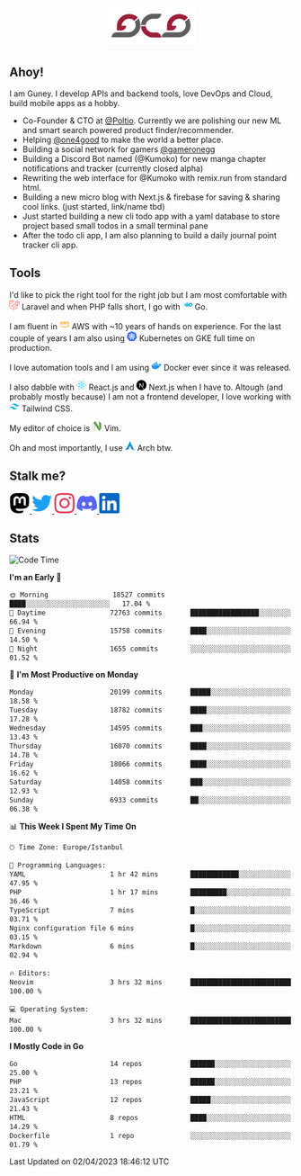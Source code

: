 <h1 align="center">
  <img src="https://raw.githubusercontent.com/gcg/gcg/master/gcg.png" alt="Guney Can Gokoglu" />
</h1>

## Ahoy!

I am Guney. I develop APIs and backend tools, love DevOps and Cloud, build mobile apps as a hobby.

-   Co-Founder & CTO at [@Poltio](https://www.poltio.com). Currently we are polishing our new ML and smart search powered product finder/recommender.
-   Helping [@one4good](https://one4good.com) to make the world a better place.
-   Building a social network for gamers [@gameronegg](https://g1.gg)
-   Building a Discord Bot named (@Kumoko) for new manga chapter notifications and tracker (currently closed alpha)
-   Rewriting the web interface for @Kumoko with remix.run from standard html.
-   Building a new micro blog with Next.js & firebase for saving & sharing cool links. (just started, link/name tbd)
-   Just started building a new cli todo app with a yaml database to store project based small todos in a small terminal pane
-   After the todo cli app, I am also planning to build a daily journal point tracker cli app.

## Tools

I'd like to pick the right tool for the right job but I am most comfortable with <img src="https://raw.githubusercontent.com/gcg/gcg/master/assets/laravel.svg" alt="Laravel PHP" width="18" height="18" /> Laravel and when PHP falls short, I go with <img src="https://raw.githubusercontent.com/gcg/gcg/master/assets/go.svg" alt="Go" width="18" height="18" /> Go.

I am fluent in <img src="https://raw.githubusercontent.com/gcg/gcg/master/assets/amazonaws.svg" alt="AWS" width="18" height="18" /> AWS with ~10 years of hands on experience. For the last couple of years I am also using <img src="https://raw.githubusercontent.com/gcg/gcg/master/assets/kubernetes.svg" alt="GKE" height="18" width="18" /> Kubernetes on GKE full time on production.

I love automation tools and I am using <img src="https://raw.githubusercontent.com/gcg/gcg/master/assets/docker.svg" alt="Docker" width="18" height="18" /> Docker ever since it was released.

I also dabble with <img src="https://raw.githubusercontent.com/gcg/gcg/master/assets/react.svg" alt="React.js" width="18" height="18" /> React.js and <img src="https://raw.githubusercontent.com/gcg/gcg/master/assets/nextdotjs.svg" alt="Next.js" width="18" height="18" /> Next.js when I have to.
Altough (and probably mostly because) I am not a frontend developer, I love working with <img src="https://raw.githubusercontent.com/gcg/gcg/master/assets/tailwindcss.svg" alt="Tailwind CSS" width="18" height="18" /> Tailwind CSS.

My editor of choice is <img src="https://raw.githubusercontent.com/gcg/gcg/master/assets/neovim.svg" alt="NeoVim" width="18" height="18" /> Vim.

Oh and most importantly, I use <img src="https://raw.githubusercontent.com/gcg/gcg/master/assets/archlinux.svg" alt="Arch Linux" width="18" height="18" /> Arch btw.

## Stalk me?

<a href="https://vivy.dev/@gcg" rel="nofollow me" target="_blank" >
    <img src="https://raw.githubusercontent.com/gcg/gcg/master/assets/mastodon.svg" width="36" height="36" alt="@gcg" />
</a>

<a href="https://twitter.com/gcg" target="_blank" >
    <img src="https://raw.githubusercontent.com/gcg/gcg/master/assets/twitter.svg" width="36" height="36" alt="@gcg" />
</a>

<a href="https://instagram.com/gcg" target="_blank">
    <img src="https://raw.githubusercontent.com/gcg/gcg/master/assets/instagram.svg" alt="@gcg" width="36" height="36" />
</a>

<a href="https://discord.gg/SMcJHkX4r7" target="_blank">
    <img src="https://raw.githubusercontent.com/gcg/gcg/master/assets/discord.svg" alt="gcg#3057" width="36" height="36" />
</a>

<a href="https://www.linkedin.com/in/guneycan/" target="_blank">
    <img src="https://raw.githubusercontent.com/gcg/gcg/master/assets/linkedin.svg" alt="LinkedIn" width="36" height="36" />
</a>

## Stats

<!--START_SECTION:waka-->
![Code Time](http://img.shields.io/badge/Code%20Time-1%2C596%20hrs%2045%20mins-blue)

**I'm an Early 🐤** 

```text
🌞 Morning                18527 commits       ████░░░░░░░░░░░░░░░░░░░░░   17.04 % 
🌆 Daytime                72763 commits       █████████████████░░░░░░░░   66.94 % 
🌃 Evening                15758 commits       ████░░░░░░░░░░░░░░░░░░░░░   14.50 % 
🌙 Night                  1655 commits        ░░░░░░░░░░░░░░░░░░░░░░░░░   01.52 % 
```
📅 **I'm Most Productive on Monday** 

```text
Monday                   20199 commits       █████░░░░░░░░░░░░░░░░░░░░   18.58 % 
Tuesday                  18782 commits       ████░░░░░░░░░░░░░░░░░░░░░   17.28 % 
Wednesday                14595 commits       ███░░░░░░░░░░░░░░░░░░░░░░   13.43 % 
Thursday                 16070 commits       ████░░░░░░░░░░░░░░░░░░░░░   14.78 % 
Friday                   18066 commits       ████░░░░░░░░░░░░░░░░░░░░░   16.62 % 
Saturday                 14058 commits       ███░░░░░░░░░░░░░░░░░░░░░░   12.93 % 
Sunday                   6933 commits        ██░░░░░░░░░░░░░░░░░░░░░░░   06.38 % 
```


📊 **This Week I Spent My Time On** 

```text
🕑︎ Time Zone: Europe/Istanbul

💬 Programming Languages: 
YAML                     1 hr 42 mins        ████████████░░░░░░░░░░░░░   47.95 % 
PHP                      1 hr 17 mins        █████████░░░░░░░░░░░░░░░░   36.46 % 
TypeScript               7 mins              █░░░░░░░░░░░░░░░░░░░░░░░░   03.71 % 
Nginx configuration file 6 mins              █░░░░░░░░░░░░░░░░░░░░░░░░   03.15 % 
Markdown                 6 mins              █░░░░░░░░░░░░░░░░░░░░░░░░   02.94 % 

🔥 Editors: 
Neovim                   3 hrs 32 mins       █████████████████████████   100.00 % 

💻 Operating System: 
Mac                      3 hrs 32 mins       █████████████████████████   100.00 % 
```

**I Mostly Code in Go** 

```text
Go                       14 repos            ██████░░░░░░░░░░░░░░░░░░░   25.00 % 
PHP                      13 repos            ██████░░░░░░░░░░░░░░░░░░░   23.21 % 
JavaScript               12 repos            █████░░░░░░░░░░░░░░░░░░░░   21.43 % 
HTML                     8 repos             ████░░░░░░░░░░░░░░░░░░░░░   14.29 % 
Dockerfile               1 repo              ░░░░░░░░░░░░░░░░░░░░░░░░░   01.79 % 
```




 Last Updated on 02/04/2023 18:46:12 UTC
<!--END_SECTION:waka-->
